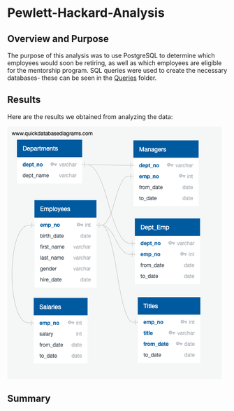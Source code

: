 # Pewlett-Hackard-Analysis

## Overview and Purpose

The purpose of this analysis was to use PostgreSQL to determine which employees would soon be retiring, as well as which employees are eligible for the mentorship program. SQL queries were used to create the necessary databases- these can be seen in the [Queries](https://github.com/tylerfallon/Pewlett-Hackard-Analysis/Queries) folder.

## Results 

Here are the results we obtained from analyzing the data:

![Pewlett1](https://github.com/tylerfallon/Pewlett-Hackard-Analysis/blob/main/EmployeeDB.png?raw=true)



## Summary


